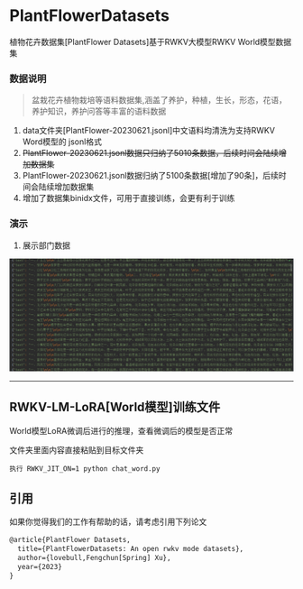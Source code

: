 # PlantFlowerDatasets
植物花卉数据集[PlantFlower Datasets]基于RWKV大模型RWKV World模型数据集



### 数据说明

   

> 盆栽花卉植物栽培等语料数据集,涵盖了养护，种植，生长，形态，花语，养护知识，养护问答等丰富的语料数据

1. data文件夹[PlantFlower-20230621.jsonl]中文语料均清洗为支持RWKV Word模型的 jsonl格式
2. ~~PlantFlower-20230621.jsonl数据只归纳了5010条数据，后续时间会陆续增加数据集~~
3. PlantFlower-20230621.jsonl数据归纳了5100条数据[增加了90条]，后续时间会陆续增加数据集
4. 增加了数据集binidx文件，可用于直接训练，会更有利于训练



### 演示



1. 展示部门数据

![](pic20230621195113.png)

------

## RWKV-LM-LoRA[World模型]训练文件

World模型LoRA微调后进行的推理，查看微调后的模型是否正常

文件夹里面内容直接粘贴到目标文件夹

```
执行 RWKV_JIT_ON=1 python chat_word.py
```







## 引用

如果你觉得我们的工作有帮助的话，请考虑引用下列论文

```
@article{PlantFlower Datasets,
  title={PlantFlowerDatasets: An open rwkv mode datasets},
  author={lovebull,Fengchun[Spring] Xu},
  year={2023}
}

```
